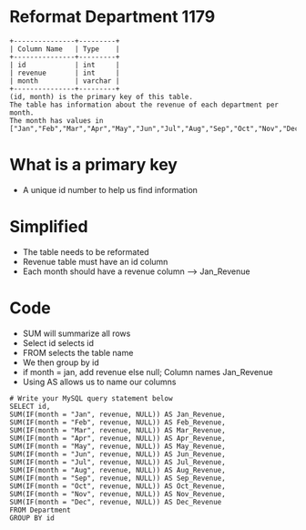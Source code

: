 # Reformat Department 1179

```
+---------------+---------+
| Column Name   | Type    |
+---------------+---------+
| id            | int     |
| revenue       | int     |
| month         | varchar |
+---------------+---------+
(id, month) is the primary key of this table.
The table has information about the revenue of each department per month.
The month has values in ["Jan","Feb","Mar","Apr","May","Jun","Jul","Aug","Sep","Oct","Nov","Dec"].
```
# What is a primary key
- A unique id number to help us find information

# Simplified
- The table needs to be reformated 
- Revenue table must have an id column
- Each month should have a revenue column --> Jan_Revenue


# Code
- SUM will summarize all rows
- Select id selects id
- FROM selects the table name
- We then group by id
- if month = jan, add revenue else null; Column names Jan_Revenue
- Using AS allows us to name our columns
```
# Write your MySQL query statement below
SELECT id,
SUM(IF(month = "Jan", revenue, NULL)) AS Jan_Revenue,
SUM(IF(month = "Feb", revenue, NULL)) AS Feb_Revenue,
SUM(IF(month = "Mar", revenue, NULL)) AS Mar_Revenue,
SUM(IF(month = "Apr", revenue, NULL)) AS Apr_Revenue,
SUM(IF(month = "May", revenue, NULL)) AS May_Revenue,
SUM(IF(month = "Jun", revenue, NULL)) AS Jun_Revenue,
SUM(IF(month = "Jul", revenue, NULL)) AS Jul_Revenue,
SUM(IF(month = "Aug", revenue, NULL)) AS Aug_Revenue,
SUM(IF(month = "Sep", revenue, NULL)) AS Sep_Revenue,
SUM(IF(month = "Oct", revenue, NULL)) AS Oct_Revenue,
SUM(IF(month = "Nov", revenue, NULL)) AS Nov_Revenue,
SUM(IF(month = "Dec", revenue, NULL)) AS Dec_Revenue
FROM Department
GROUP BY id
```